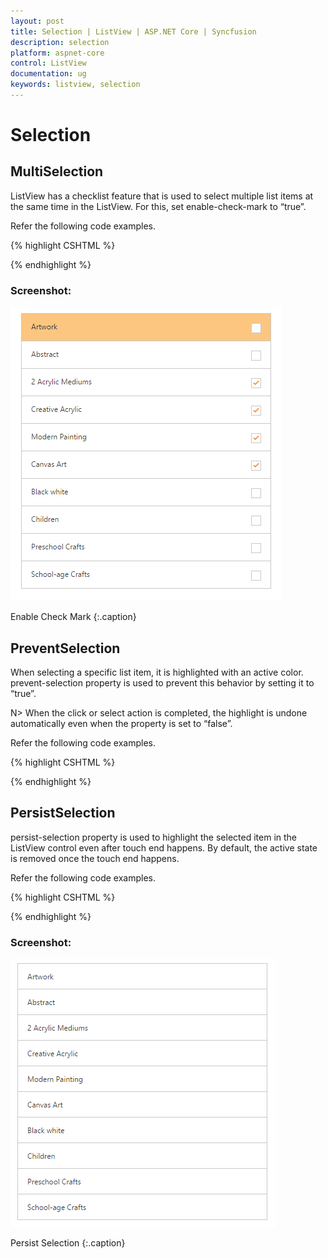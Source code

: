 ```yaml
---
layout: post
title: Selection | ListView | ASP.NET Core | Syncfusion
description: selection
platform: aspnet-core
control: ListView
documentation: ug
keywords: listview, selection
---
```


# Selection

## MultiSelection

ListView has a checklist feature that is used to select multiple list items at the same time in the ListView. For this, set enable-check-mark to “true”.

Refer the following code examples.



{% highlight CSHTML %}


<ej-list-view id="checklist" enable-check-mark="true" width="400">
    <e-list-view-items>
        <e-list-view-item text="Artwork"></e-list-view-item>
        <e-list-view-item text="Abstract"></e-list-view-item>
        <e-list-view-item text="2 Acrylic Mediums"></e-list-view-item>
        <e-list-view-item text="Creative Acrylic"></e-list-view-item>
        <e-list-view-item text="Modern Painting"></e-list-view-item>
        <e-list-view-item text="Canvas Art"></e-list-view-item>
        <e-list-view-item text="Black white"></e-list-view-item>
        <e-list-view-item text="Children"></e-list-view-item>
        <e-list-view-item text="Preschool Crafts"></e-list-view-item>
        <e-list-view-item text="School-age Crafts"></e-list-view-item>
    </e-list-view-items>
</ej-list-view>   

{% endhighlight %}



### Screenshot:

![](Selection_images/Selection_img1.png)

Enable Check Mark
{:.caption}

## PreventSelection

When selecting a specific list item, it is highlighted with an active color. prevent-selection property is used to prevent this behavior by setting it to “true”. 

N> When the click or select action is completed, the highlight is undone automatically even when the property is set to “false”.

Refer the following code examples.

{% highlight CSHTML %}

<ej-list-view id="prevent" prevent-selection="true" width="400">
    <e-list-view-items>
        <e-list-view-item text="Artwork"></e-list-view-item>
        <e-list-view-item text="Abstract"></e-list-view-item>
        <e-list-view-item text="2 Acrylic Mediums"></e-list-view-item>
        <e-list-view-item text="Creative Acrylic"></e-list-view-item>
        <e-list-view-item text="Modern Painting"></e-list-view-item>
        <e-list-view-item text="Canvas Art"></e-list-view-item>
        <e-list-view-item text="Black white"></e-list-view-item>
        <e-list-view-item text="Children"></e-list-view-item>
        <e-list-view-item text="Preschool Crafts"></e-list-view-item>
        <e-list-view-item text="School-age Crafts"></e-list-view-item>
    </e-list-view-items>
</ej-list-view>   

{% endhighlight %}

## PersistSelection

persist-selection property is used to highlight the selected item in the ListView control even after touch end happens. By default, the active state is removed once the touch end happens.

Refer the following code examples.



{% highlight CSHTML %}


<ej-list-view id="persist" persist-selection="true" width="400">
    <e-list-view-items>
        <e-list-view-item text="Artwork"></e-list-view-item>
        <e-list-view-item text="Abstract"></e-list-view-item>
        <e-list-view-item text="2 Acrylic Mediums"></e-list-view-item>
        <e-list-view-item text="Creative Acrylic"></e-list-view-item>
        <e-list-view-item text="Modern Painting"></e-list-view-item>
        <e-list-view-item text="Canvas Art"></e-list-view-item>
        <e-list-view-item text="Black white"></e-list-view-item>
        <e-list-view-item text="Children"></e-list-view-item>
        <e-list-view-item text="Preschool Crafts"></e-list-view-item>
        <e-list-view-item text="School-age Crafts"></e-list-view-item>
    </e-list-view-items>
</ej-list-view>   

{% endhighlight %}



### Screenshot:

![](Selection_images/Selection_img2.png)

Persist Selection
{:.caption}
